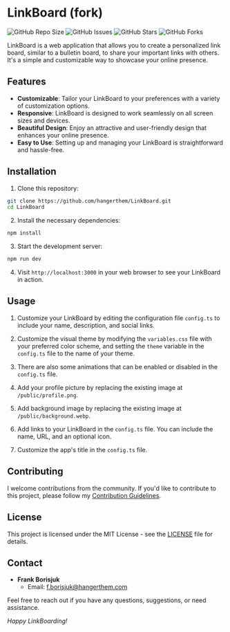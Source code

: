# LinkBoard (fork)

![GitHub Repo Size](https://img.shields.io/github/repo-size/hangerthem/linkboard)
![GitHub Issues](https://img.shields.io/github/issues/hangerthem/linkboard)
![GitHub Stars](https://img.shields.io/github/stars/hangerthem/linkboard)
![GitHub Forks](https://img.shields.io/github/forks/hangerthem/linkboard)

LinkBoard is a web application that allows you to create a personalized link board, similar to a bulletin board, to share your important links with others. It's a simple and customizable way to showcase your online presence.

## Features

- **Customizable**: Tailor your LinkBoard to your preferences with a variety of customization options.
- **Responsive**: LinkBoard is designed to work seamlessly on all screen sizes and devices.
- **Beautiful Design**: Enjoy an attractive and user-friendly design that enhances your online presence.
- **Easy to Use**: Setting up and managing your LinkBoard is straightforward and hassle-free.

## Installation

1. Clone this repository:

```bash
git clone https://github.com/hangerthem/LinkBoard.git
cd LinkBoard
```

2. Install the necessary dependencies:

```bash
npm install
```

3. Start the development server:

```bash
npm run dev
```

4. Visit `http://localhost:3000` in your web browser to see your LinkBoard in action.

## Usage

1. Customize your LinkBoard by editing the configuration file `config.ts` to include your name, description, and social links.

2. Customize the visual theme by modifying the `variables.css` file with your preferred color scheme, and setting the `theme` variable in the `config.ts` file to the name of your theme.

3. There are also some animations that can be enabled or disabled in the `config.ts` file.

4. Add your profile picture by replacing the existing image at `/public/profile.png`.

5. Add background image by replacing the existing image at `/public/background.webp`.

6. Add links to your LinkBoard in the `config.ts` file. You can include the name, URL, and an optional icon.

7. Customize the app's title in the `config.ts` file.

## Contributing

I welcome contributions from the community. If you'd like to contribute to this project, please follow my [Contribution Guidelines](CONTRIBUTING.md).

## License

This project is licensed under the MIT License - see the [LICENSE](LICENSE) file for details.

## Contact

- **Frank Borisjuk**
  - Email: [f.borisjuk@hangerthem.com](mailto:f.borisjuk@hangerthem.com)

Feel free to reach out if you have any questions, suggestions, or need assistance.

_Happy LinkBoarding!_
